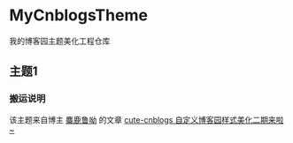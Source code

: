 # MyCnblogsTheme
我的博客园主题美化工程仓库

## 主题1
### 搬运说明
该主题来自博主 [麋鹿鲁呦](https://www.cnblogs.com/miluluyo) 的文章 [cute-cnblogs 自定义博客园样式美化二期来啦~](https://www.cnblogs.com/miluluyo/p/cute-cnblogs2.html)